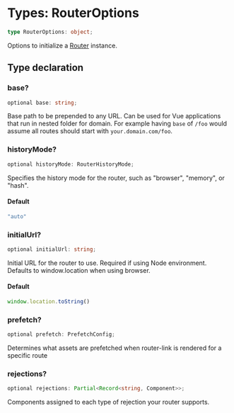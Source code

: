 # Types: RouterOptions

```ts
type RouterOptions: object;
```

Options to initialize a [Router](Router.md) instance.

## Type declaration

### base?

```ts
optional base: string;
```

Base path to be prepended to any URL. Can be used for Vue applications that run in nested folder for domain.
For example having `base` of `/foo` would assume all routes should start with `your.domain.com/foo`.

### historyMode?

```ts
optional historyMode: RouterHistoryMode;
```

Specifies the history mode for the router, such as "browser", "memory", or "hash".

#### Default

```ts
"auto"
```

### initialUrl?

```ts
optional initialUrl: string;
```

Initial URL for the router to use. Required if using Node environment. Defaults to window.location when using browser.

#### Default

```ts
window.location.toString()
```

### prefetch?

```ts
optional prefetch: PrefetchConfig;
```

Determines what assets are prefetched when router-link is rendered for a specific route

### rejections?

```ts
optional rejections: Partial<Record<string, Component>>;
```

Components assigned to each type of rejection your router supports.
